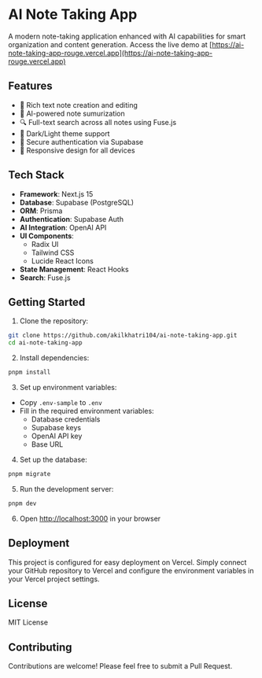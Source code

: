 # AI Note Taking App

A modern note-taking application enhanced with AI capabilities for smart organization and content generation. Access the live demo at [https://ai-note-taking-app-rouge.vercel.app](https://ai-note-taking-app-rouge.vercel.app)

## Features

- 📝 Rich text note creation and editing
- 🤖 AI-powered note sumurization
- 🔍 Full-text search across all notes using Fuse.js
- 🌙 Dark/Light theme support
- 🔐 Secure authentication via Supabase
- 📱 Responsive design for all devices

## Tech Stack

- **Framework**: Next.js 15
- **Database**: Supabase (PostgreSQL)
- **ORM**: Prisma
- **Authentication**: Supabase Auth
- **AI Integration**: OpenAI API
- **UI Components**: 
  - Radix UI
  - Tailwind CSS
  - Lucide React Icons
- **State Management**: React Hooks
- **Search**: Fuse.js

## Getting Started

1. Clone the repository:
```bash
git clone https://github.com/akilkhatri104/ai-note-taking-app.git
cd ai-note-taking-app
```

2. Install dependencies:
```bash
pnpm install
```

3. Set up environment variables:
- Copy `.env-sample` to `.env`
- Fill in the required environment variables:
  - Database credentials
  - Supabase keys
  - OpenAI API key
  - Base URL

4. Set up the database:
```bash
pnpm migrate
```

5. Run the development server:
```bash
pnpm dev
```

6. Open [http://localhost:3000](http://localhost:3000) in your browser

## Deployment

This project is configured for easy deployment on Vercel. Simply connect your GitHub repository to Vercel and configure the environment variables in your Vercel project settings.

## License

MIT License

## Contributing

Contributions are welcome! Please feel free to submit a Pull Request.

